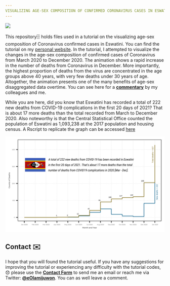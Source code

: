 ```yaml
---
VISUALIZING AGE-SEX COMPOSITION OF CONFIRMED CORONAVIRUS CASES IN ESWATINI SINCE MARCH 2020
---
```


<img src="Images/Eswatini_CoVID_Pyramid.gif" align="centre"/>

This repository:file_cabinet: holds files used in a tutorial on the visualizing age-sex composition of Coronavirus confirmed cases in Eswatini. You can find the tutorial on my [personal website](https://e.olamijuwon.com/visualizing-age-sex-composition-of-confirmed-covid-19-cases-in-eswatini/). In the tutorial, I attempted to visualize the changes in the age-sex composition of confirmed cases of Coronavirus from March 2020 to December 2020. The animation shows a rapid increase in the number of deaths from Coronavirus in December. More importantly, the highest proportion of deaths from the virus are concentrated in the age groups above 40 years, with very few deaths under 30 years of age. Altogether, the animation presents one of the many benefits of age-sex disaggregated data overtime. You can see here for a [**commentary**](https://theconversation.com/flaws-in-the-collection-of-african-population-statistics-block-covid-19-insights-142669) by my colleagues and me.

While you are here, did you know that Eswatini has recorded a total of 222 new deaths from COVID-19 complications in the first 20 days of 2021? That is about 17 more deaths than the total recorded from March to December 2020. Also noteworthy is that the Central Statistical Office counted the population of Eswatini as 1,093,238 at the 2017 population and housing census. A Rscript to replicate the graph can be accessed [here](trendViz.R)

<img src="Images/Death Counts - SZ.png" align="centre"/>

## Contact :envelope:

I hope that you will found the tutorial useful. If you have any suggestions for improving the tutorial or experiencing any difficulty with the tutorial codes,:disappointed: please use the [**Contact Form**](https://e.olamijuwon.com/#contacts) to send me an email or reach me via Twitter: [**\@eOlamijuwon**](https://twitter.com/eolamijuwon). You can as well leave a comment.

 

